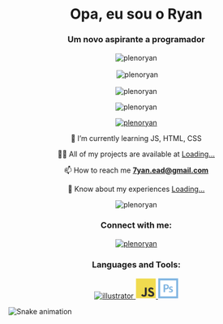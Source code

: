 <h1 align="center">Opa, eu sou o Ryan</h1>
<h3 align="center">Um novo aspirante a programador</h3>


<div align="center">
<p><img align="center" src="https://github-readme-stats.vercel.app/api/top-langs?username=plenoryan&show_icons=true&locale=pt-br&theme=apprentice&include_all_commits=true&count_private=true" alt="plenoryan" /></p>

<p>&nbsp;<img align="center" src="https://github-readme-stats.vercel.app/api?username=plenoryan&theme=apprentice&show_icons=true&locale=pt-br" alt="plenoryan" /></p>

<p><img align="center" src="http://github-readme-streak-stats.herokuapp.com?user=plenoryan&theme=git-dark&border_radius=5&locale=pt-br&sideNums=FEFEB3&sideLabels=FFFFFF&currStreakNum=FEFEB3&currStreakLabel=FFFFFF&ring=FFFFFF&fire=FEFEB3&dates=FEFEB3&background=262626&stroke=FEFEB3&border=FFFFFF" alt="plenoryan" /></p>
 </div>

<p align="center"> <img src="https://komarev.com/ghpvc/?username=plenoryan&label=Profile%20views&color=0e75b6&style=flat" alt="plenoryan" /> </p>

<p align="center"> <a href="https://github.com/ryo-ma/github-profile-trophy"><img src="https://github-profile-trophy.vercel.app/?username=plenoryan&theme=alduin" alt="plenoryan" /></a> </p>

<div align="center">
 🌱 I’m currently learning JS, HTML, CSS

 👨‍💻 All of my projects are available at [Loading...](Loading...)

 📫 How to reach me **7yan.ead@gmail.com**

 📄 Know about my experiences [Loading...](Loading...)
 </div>
 
<p align="center"><img src="https://media0.giphy.com/media/3o85xvmFjCdoFmjMti/giphy.gif" alt="plenoryan" /></p>

<h3 align="center">Connect with me:</h3>
<p align="center">
<a href="https://instagram.com/plenoryan" target="blank"><img align="center" src="https://raw.githubusercontent.com/rahuldkjain/github-profile-readme-generator/master/src/images/icons/Social/instagram.svg" alt="plenoryan" height="30" width="40" /></a>
</p>

<h3 align="center">Languages and Tools:</h3>
<p align="center"> <a href="https://www.adobe.com/in/products/illustrator.html" target="_blank" rel="noreferrer"> <img src="https://www.vectorlogo.zone/logos/adobe_illustrator/adobe_illustrator-icon.svg" alt="illustrator" width="40" height="40"/> </a> <a href="https://developer.mozilla.org/en-US/docs/Web/JavaScript" target="_blank" rel="noreferrer"> <img src="https://raw.githubusercontent.com/devicons/devicon/master/icons/javascript/javascript-original.svg" alt="javascript" width="40" height="40"/> </a> <a href="https://www.photoshop.com/en" target="_blank" rel="noreferrer"> <img src="https://raw.githubusercontent.com/devicons/devicon/master/icons/photoshop/photoshop-line.svg" alt="photoshop" width="40" height="40"/> </a> </p>

![Snake animation](https://github.com/plenoryan/plenoryan/blob/output/github-contribution-grid-snake.svg)

 
